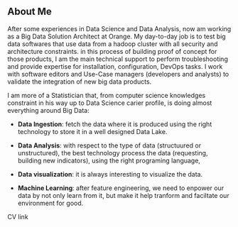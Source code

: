

## About Me

After some experiences in Data Science and Data Analysis, now am working as a Big Data Solution Architect at Orange. My day-to-day job is to test big data softwares that use data from a hadoop cluster with all security and architecture constraints. in this process of building proof of concept for those products, I am the main technical support to perform troubleshooting and provide expertise for installation, configuration, DevOps tasks. I work with software editors and Use-Case managers (developers and analysts) to validate the integration of new big data products.


I am more of a Statistician that, from computer science knowledges constraint in his way up to Data Science carier profile, is doing almost everything around Big Data:

  - **Data Ingestion**: fetch the data where it is produced using the right technology to store it in a well designed Data Lake.
  
  - **Data Analysis**: with respect to the type of data (structuured or unstructured), the best technology process the data (requesting, building new indicators), using the right programing language,
  
  - **Data visualization**: it is always interesting to visualize the data.
  
  - **Machine Learning**: after feature engineering, we need to enpower our data by not only learn from it, but make it help tranform and faciltate our environment for good.
  
  CV link
  